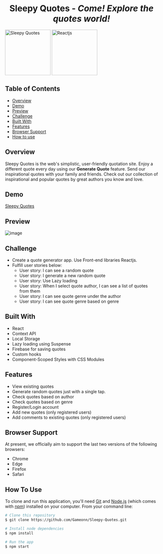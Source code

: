 <h1 align="center"> Sleepy Quotes - <i>Come! Explore the quotes world!</i></h1>

<img height="150px" alt="Sleepy Quotes" src="https://user-images.githubusercontent.com/6601996/179487804-80ce5911-defd-49c6-9b9c-c1fd16d483a5.png" /> <img height="150px" alt="Reactjs" src="https://user-images.githubusercontent.com/6601996/179488026-8806360d-bd59-4887-9a39-cfeb595469bb.png" />

## Table of Contents

- [Overview](#overview)
- [Demo](#demo)
- [Preview](#preview)
- [Challenge](#challenge)
- [Built With](#built-with)
- [Features](#features)
- [Browser Support](#browser-support)
- [How to use](#how-to-use)

## Overview

Sleepy Quotes is the web's simplistic, user-friendly quotation site. Enjoy a different quote every day using our **Generate Quote** feature. Send our inspirational quotes with your family and friends. Check out our collection of inspirational and popular quotes by great authors you know and love.

## Demo
<a href="https://sleepy-quote-builder.netlify.app/" target="_blank"> Sleepy Quotes </a> 

## Preview
 ![image](https://user-images.githubusercontent.com/6601996/179490356-55959e1b-1c45-4f19-aa88-38517cd1ecc2.png)

## Challenge

- Create a quote generator app. Use Front-end libraries Reactjs. 
- Fulfill user stories below:
   - User story: I can see a random quote
   - User story: I generate a new random quote
   - User story: Use Lazy loading
   - User story: When I select quote author, I can see a list of quotes from them
   - User story: I can see quote genre under the author
   - User story: I can see quote genre based on genre

## Built With

<!-- This section should list any major frameworks that you built your project using.-->

- React
- Context API
- Local Storage
- Lazy loading using Suspense
- Firebase for saving quotes
- Custom hooks
- Component-Scoped Styles with CSS Modules

## Features

<!-- List the features of your application or follow the template.  :) -->
- View existing quotes
- Generate random quotes just with a single tap.
- Check quotes based on author
- Check quotes based on genre
- Register/Login account
- Add new quotes (only registered users)
- Add comments to existing quotes (only registered users)

## Browser Support

At present, we officially aim to support the last two versions of the following browsers:

* Chrome
* Edge
* Firefox
* Safari

## How To Use

To clone and run this application, you'll need [Git](https://git-scm.com) and [Node.js](https://nodejs.org/en/download/) (which comes with [npm](http://npmjs.com)) installed on your computer. From your command line:

```bash
# Clone this repository
$ git clone https://github.com/Gameonn/Sleepy-Quotes.git

# Install node dependencies
$ npm install

# Run the app
$ npm start

```

